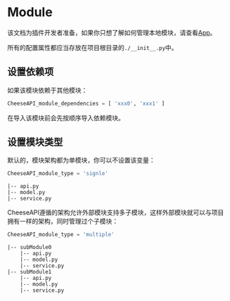 # **Module**

该文档为插件开发者准备，如果你只想了解如何管理本地模块，请查看[App](./App.md)。

所有的配置属性都应当存放在项目根目录的`./__init__.py`中。

## **设置依赖项**

如果该模块依赖于其他模块：

```python
CheeseAPI_module_dependencies = [ 'xxx0', 'xxx1' ]
```

在导入该模块前会先按顺序导入依赖模块。

## **设置模块类型**

默认的，模块架构都为单模块，你可以不设置该变量：

```python
CheeseAPI_module_type = 'signle'
```

```
|-- api.py
|-- model.py
|-- service.py
```

CheeseAPI遵循的架构允许外部模块支持多子模块，这样外部模块就可以与项目拥有一样的架构，同时管理过个子模块：

```python
CheeseAPI_module_type = 'multiple'
```

```
|-- subModule0
    |-- api.py
    |-- model.py
    |-- service.py
|-- subModule1
    |-- api.py
    |-- model.py
    |-- service.py
```
